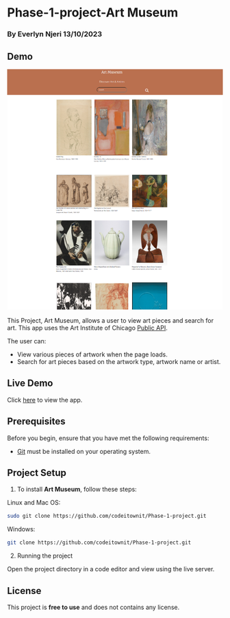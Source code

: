 # Phase-1-project-Art Museum

### By Everlyn Njeri 13/10/2023

## Demo

![ Demo-when page loads](./assets/demo-art-museum.png "Art museum Demo")


This Project, Art Museum, allows a user to view art pieces and search for art. This app uses the Art Institute of Chicago [Public API](https://api.artic.edu/docs "View Docs").

The user can:

* View various pieces of artwork when the page loads.
* Search for art pieces based on the artwork type, artwork name or artist.

## Live Demo

Click [here](https://git-scm.com/downloads "Download Git") to view the app.
  


## Prerequisites

Before you begin, ensure that you have met the following requirements:


* [Git](https://git-scm.com/downloads "Download Git") must be installed on your operating system.

## Project Setup

1. To install **Art Museum**, follow these steps:

Linux and Mac OS:

```bash
sudo git clone https://github.com/codeitownit/Phase-1-project.git
```

Windows:
```bash
git clone https://github.com/codeitownit/Phase-1-project.git
```

2. Running the project

Open the project directory in a code editor and view using the live server.

## License

This project is **free to use** and does not contains any license.
